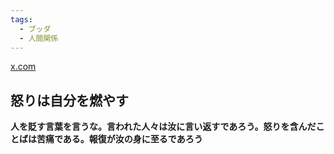 ```yaml
---
tags:
  - ブッダ
  - 人間関係
---
```

[x.com](https://x.com/phrayuki/status/1171943652190388224)

## 怒りは自分を燃やす

**人を貶す言葉を言うな。言われた人々は汝に言い返すであろう。怒りを含んだことばは苦痛である。報復が汝の身に至るであろう**

